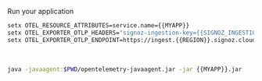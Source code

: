 Run your application
&nbsp;

```bash
setx OTEL_RESOURCE_ATTRIBUTES=service.name={{MYAPP}} 
setx OTEL_EXPORTER_OTLP_HEADERS="signoz-ingestion-key={{SIGNOZ_INGESTION_KEY}}" 
setx OTEL_EXPORTER_OTLP_ENDPOINT=https://ingest.{{REGION}}.signoz.cloud:443 
```

&nbsp;
&nbsp;

```bash
java -javaagent:$PWD/opentelemetry-javaagent.jar -jar {{MYAPP}}.jar
```
